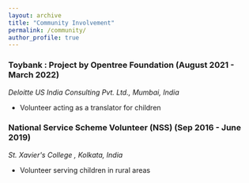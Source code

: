 ```yaml
---
layout: archive
title: "Community Involvement"
permalink: /community/
author_profile: true
---
```



### Toybank : Project by Opentree Foundation (August 2021 - March 2022)

_Deloitte US India Consulting Pvt. Ltd., Mumbai, India_

- Volunteer acting as a translator for children


### National Service Scheme Volunteer (NSS) (Sep 2016 - June 2019)

_St. Xavier's College , Kolkata, India_

- Volunteer serving children in rural areas
